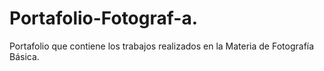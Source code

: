 # Portafolio-Fotograf-a.
Portafolio que contiene los trabajos realizados en la Materia de Fotografía Básica.

